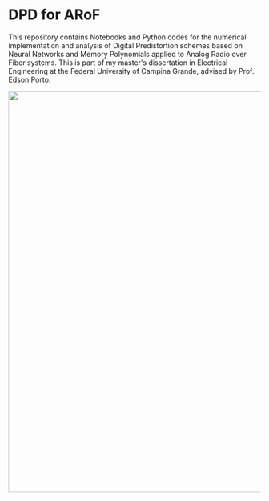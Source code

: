 # DPD for ARoF
This repository contains Notebooks and Python codes for the numerical implementation and analysis of Digital Predistortion schemes based on Neural Networks and Memory Polynomials applied to Analog Radio over Fiber systems. This is part of my master's dissertation in Electrical Engineering at the Federal University of Campina Grande, advised by Prof. Edson Porto.

<img class="center" src="https://github.com/daniel7fontes/DPD_for_ARoF/tree/main/DPD_utils/capa_repo.png" width="800">
